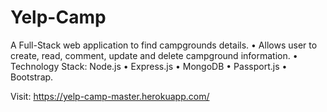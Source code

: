 # Yelp-Camp
A Full-Stack web application to find campgrounds details.
• Allows user to create, read, comment, update and delete campground information.
• Technology Stack: Node.js • Express.js • MongoDB • Passport.js • Bootstrap.

Visit: https://yelp-camp-master.herokuapp.com/
